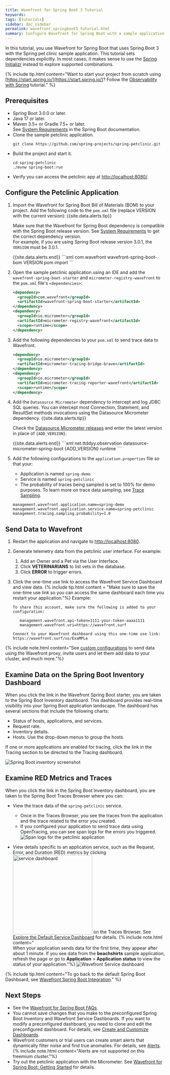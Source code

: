 ```yaml
---
title: Wavefront for Spring Boot 3 Tutorial
keywords:
tags: [tutorials]
sidebar: doc_sidebar
permalink: wavefront_springboot3_tutorial.html
summary: Configure Wavefront for Spring Boot with a sample application.
---
```

In this tutorial, you use Wavefront for Spring Boot that uses Spring Boot 3 with the Spring pet clinic sample application. This tutorial sets dependencies explicitly. In most cases, it makes sense to use the [Spring Initializr](https://start.spring.io/) instead to explore supported combinations.

{% include tip.html content="Want to start your project from scratch using [https://start.spring.io/](https://start.spring.io/)? Follow the [Observability with Spring](https://spring.io/guides/gs/tanzu-observability/) tutorial." %}

## Prerequisites

* Spring Boot 3.0.0 or later.
* Java 17 or later.
* Maven 3.5+ or Gradle 7.5+ or later.
  <br/>See [System Requirements](https://docs.spring.io/spring-boot/docs/3.0.x/reference/html/getting-started.html#getting-started.system-requirements) in the Spring Boot documentation.
* Clone the sample petclinic application.
  ```
  git clone https://github.com/spring-projects/spring-petclinic.git
  ```
* Build the project and start it.
  ```
  cd spring-petclinic
  ./mvnw spring-boot:run
  ```
* Verify you can access the petclinic app at [http://localhost:8080/](http://localhost:8080/).


## Configure the Petclinic Application

1. Import the Wavefront for Spring Boot Bill of Materials (BOM) to your project. Add the following code to the `pom.xml` file (replace VERSION with the current version):
   {{site.data.alerts.tip}}
      <p> Make sure that the Wavefront for Spring Boot dependency is compatible with the Spring Boot release version. See <a href="wavefront_springboot3.html#versionCompatibility">System Requirements</a> to get the correct dependency version.
      <br/>
      For example, if you are using Spring Boot release version 3.0.1, the <code>VERSION</code> must be 3.0.1.
      </p>
    {{site.data.alerts.end}}
    ```xml
    <dependencyManagement>
      <dependencies>
        <dependency>
          <groupId>com.wavefront</groupId>
          <artifactId>wavefront-spring-boot-bom</artifactId>
          <version>VERSION</version>
          <type>pom</type>
          <scope>import</scope>
        </dependency>
      </dependencies>
    </dependencyManagement>
    ```

1. Open the sample petclinic application using an IDE and add the `wavefront-spring-boot-starter` and `micrometer-registry-wavefront` to the `pom.xml` file's `<dependencies>`:
    ```xml
    <dependency>
      <groupId>com.wavefront</groupId>
      <artifactId>wavefront-spring-boot-starter</artifactId>
    </dependency>
    <dependency>
      <groupId>io.micrometer</groupId>
      <artifactId>micrometer-registry-wavefront</artifactId>
      <scope>runtime</scope>
    </dependency>
    ```

1. Add the following dependencies to your <code>pom.xml</code> to send trace data to Wavefront.
    ```xml
    <dependency>
      <groupId>io.micrometer</groupId>
      <artifactId>micrometer-tracing-bridge-brave</artifactId>
    </dependency>
    <dependency>
      <groupId>io.micrometer</groupId>
      <artifactId>micrometer-tracing-reporter-wavefront</artifactId>
      <scope>runtime</scope>
    </dependency>
    ```

1. Add the `Datasource Micrometer` dependency to intercept and log JDBC SQL queries. You can intercept most Connection, Statement, and ResultSet methods invocations using the Datasource Micrometer dependency.
   {{site.data.alerts.tip}}
      <p>Check the <a href="https://github.com/jdbc-observations/datasource-micrometer/releases">Datasource Micrometer releases</a> and enter the latest version in place of <code>{ADD_VERSION}</code>.</p>
    {{site.data.alerts.end}}
    ```xml
    <dependency>
      <groupId>net.ttddyy.observation</groupId>
      <artifactId>datasource-micrometer-spring-boot</artifactId>
      <version>{ADD_VERSION}</version>
      <scope>runtime</scope>
    </dependency>
    ```

1. Add the following configurations to the `application.properties` file so that your:
    * Application is named `spring-demo`
    * Service is named `spring-petclinic`
    * The probability of traces being sampled is set to 100% for demo purposes. To learn more on trace data sampling, see [Trace Sampling](trace_data_sampling.html).
    ```
    management.wavefront.application.name=spring-demo
    management.wavefront.application.service-name=spring-petclinic
    management.tracing.sampling.probability=1.0
    ```

## Send Data to Wavefront

1. Restart the application and navigate to [http://localhost:8080](http://localhost:8080/).

1. Generate telemetry data from the petclinic user interface.
   For example:
   1. Add an Owner and a Pet via the User Interface.
   1. Click **VETERINARIANS** to list vets in the database.
   1. Click **ERROR** to trigger errors.

1. Click the one-time use link to access the Wavefront Service Dashboard and view data.
   {% include tip.html content = "Make sure to save the one-time use link so you can access the same dashboard each time you restart your application."%}
   Example:
    ```
    To share this account, make sure the following is added to your configuration:

       management.wavefront.api-token=1111-your-token-aaaa1111
       management.wavefront.uri=https://wavefront.surf

    Connect to your Wavefront dashboard using this one-time use link:
    https://wavefront.surf/us/ExaMPLe
   ```

{% include note.html content="See [custom configurations](wavefront_springboot3.html#custom-configurations) to send data using the Wavefront proxy, invite users and let them add data to your cluster, and much more."%}

## Examine Data on the Spring Boot Inventory Dashboard

When you click the link in the Wavefront Spring Boot starter, you are taken to the Spring Boot Inventory dashboard. This dashboard provides real-time visibility into your Spring Boot application landscape. The dashboard has several sections that include the following charts:

* Status of hosts, applications, and services.
* Request rate.
* Inventory details.
* Hosts. Use the drop-down menus to group the hosts.

If one or more applications are enabled for tracing, click the link in the Tracing section to be directed to the Tracing dashboard.

![Spring Boot inventory screenshot](images/springboot3_metrics_callout.png)

## Examine RED Metrics and Traces

When you click the link in the Spring Boot Inventory dashboard, you are taken to the Spring Boot Traces Browser where you can:

* View the trace data of the `spring-petclinic` service.
  * Once in the Traces Browser, you see the traces from the application and the trace related to the error you created.
  * If you configured your application to send trace data using OpenTracing, you can see span logs for the errors you triggered.
  ![Span logs for the petclinic application](/images/springboot3_span_logs_pet_clinic.png)

* View details specific to an application service, such as the Request, Error, and Duration (RED) metrics by clicking <img src="images/spring_boot_service_dashboard_from_tracing_browser.png" style="vertical-align:text-bottom;width:250px" alt="service dashboard"/> on the Traces Browser. See [Explore the Default Service Dashboard](tracing_service_dashboard.html) for details.
  {% include note.html content="<br/>When your application sends data for the first time, they appear after about 1 minute. If you see data from the **beachshirts** sample application, refresh the page or go to **Application** > **Application status** to view the status of your application."%}
  ![Wavefront Service dashboard](/images/springboot3_service_dashboard.png)

{% include tip.html content="To go back to the default Spring Boot Dashboard, see [Wavefront Spring Boot Integration](wavefront_springboot.html#wavefront-spring-boot-integration)." %}

## Next Steps

* See the [Wavefront for Spring Boot FAQs](wavefront_spring_boot_faq.html).
* You cannot save changes that you make to the preconfigured Spring Boot Inventory and Wavefront Service Dashboards. If you want to modify a preconfigured dashboard, you need to clone and edit the preconfigured dashboard. For details, see [Create and Customize Dashboards](ui_dashboards.html).
* Wavefront customers or trial users can create smart alerts that dynamically filter noise and find true anomalies. For details, see [Alerts](alerts.html).
    {% include note.html content="Alerts are not supported on this freemium cluster."%}
* Try out the petclinic application with the Micrometer. See [Wavefront for Spring Boot: Getting Started](https://tanzu.vmware.com/developer/guides/spring/spring-wavefront-gs/) for details.
